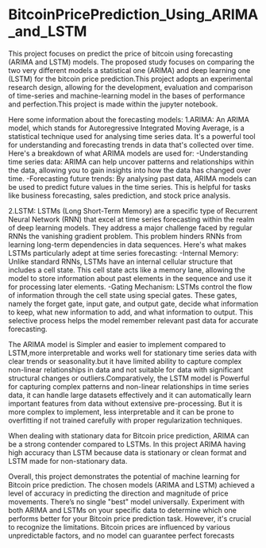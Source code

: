 # BitcoinPricePrediction_Using_ARIMA_and_LSTM
  This project focuses on predict the price of bitcoin using forecasting (ARIMA and LSTM) models. The proposed study focuses on comparing the two very different models a statistical one (ARIMA) and deep learning one (LSTM) for the bitcoin price prediction.This project adopts an experimental research design, allowing for the development, evaluation and comparison of time-series and machine-learning model in the bases of performance and perfection.This project is made within the jupyter notebook.

Here some information about the forecasting models:
1.ARIMA:
  An ARIMA model, which stands for Autoregressive Integrated Moving Average, is a statistical technique used for analysing time series data. It's a powerful tool for understanding and forecasting trends in data that's collected over time. 
  Here's a breakdown of what ARIMA models are used for:
  -Understanding time series data: 
   ARIMA can help uncover patterns and relationships within the data, allowing you to gain insights into how the data has changed over time.
  -Forecasting future trends: 
   By analysing past data, ARIMA models can be used to predict future values in the time series. This is helpful for tasks like business 
   forecasting, sales prediction, and stock price analysis.

2.LSTM:
  LSTMs (Long Short-Term Memory) are a specific type of Recurrent Neural Network (RNN) that excel at time series forecasting within the realm of deep learning models. They address a major challenge faced by regular RNNs the vanishing gradient problem. This problem hinders RNNs from learning long-term dependencies in data sequences.
  Here's what makes LSTMs particularly adept at time series forecasting:
  -Internal Memory: 
   Unlike standard RNNs, LSTMs have an internal cellular structure that includes a cell state. This cell state acts like a memory lane, allowing the model to store information about past elements in the sequence and use it for processing later elements.
  -Gating Mechanism: 
   LSTMs control the flow of information through the cell state using special gates. These gates, namely the forget gate, input gate, and output gate, decide what information to keep, what new information to add, and what information to output. This selective process helps the model remember relevant past data for accurate forecasting.

 The ARIMA model is Simpler and easier to implement compared to LSTM,more interpretable and works well for stationary time series data with clear trends or seasonality.but it have limited ability to capture complex non-linear relationships in data and not suitable for data with significant structural changes or outliers.Comparatively, the LSTM model is Powerful for capturing complex patterns and non-linear relationships in time series data, it can handle large datasets effectively and it can automatically learn important features from data without extensive pre-processing. But it is more complex to implement, less interpretable and it can be prone to overfitting if not trained carefully with proper regularization techniques.
 
 When dealing with stationary data for Bitcoin price prediction, ARIMA can be a strong contender compared to LSTMs. In this project ARIMA having high accuracy than LSTM because data is stationary or clean format and LSTM made for non-stationary data. 
 
 Overall, this project demonstrates the potential of machine learning for Bitcoin price prediction. The chosen models (ARIMA and LSTM) achieved a level of accuracy in predicting the direction and magnitude of price movements. There’s no single "best" model universally. Experiment with both ARIMA and LSTMs on your specific data to determine which one performs better for your Bitcoin price prediction task.
 However, it's crucial to recognize the limitations. Bitcoin prices are influenced by various unpredictable factors, and no model can guarantee perfect forecasts


